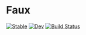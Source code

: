 # Faux

[![Stable](https://img.shields.io/badge/docs-stable-blue.svg)](https://debruine.github.io/Faux.jl/stable/)
[![Dev](https://img.shields.io/badge/docs-dev-blue.svg)](https://debruine.github.io/Faux.jl/dev/)
[![Build Status](https://github.com/debruine/Faux.jl/actions/workflows/CI.yml/badge.svg?branch=main)](https://github.com/debruine/Faux.jl/actions/workflows/CI.yml?query=branch%3Amain)
